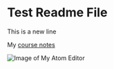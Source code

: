    # Test Readme File

   This is a new line

   My [course notes](./notes.txt)

![Image of My Atom Editor](./images/Screenhot_1.png) 
